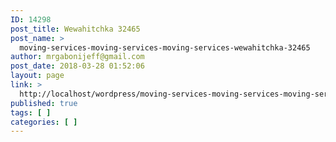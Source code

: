 ```yaml
---
ID: 14298
post_title: Wewahitchka 32465
post_name: >
  moving-services-moving-services-moving-services-wewahitchka-32465
author: mrgabonijeff@gmail.com
post_date: 2018-03-28 01:52:06
layout: page
link: >
  http://localhost/wordpress/moving-services-moving-services-moving-services-wewahitchka-32465/
published: true
tags: [ ]
categories: [ ]
---
```

